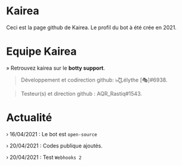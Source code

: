 # Kairea 
Ceci est la page github de Kairea.
Le profil du bot à été crée en 2021.


# Equipe Kairea 

» Retrouvez kairea sur le **botty support**.

> Développement et codirection github:
๖̶ζ͜͡Lélythe [🎭]#6938.

> Testeur(s) et direction github :
AQR_Rastiq#1543.

# Actualité 
› 16/04/2021 : Le bot est `open-source`

› 20/04/2021 : Codes publique ajoutés.

› 20/04/2021 : Test `Webhooks 2`
